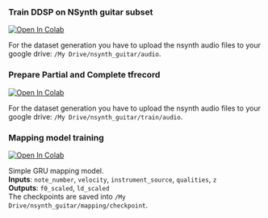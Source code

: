### Train DDSP on NSynth guitar subset
[![Open In Colab](https://colab.research.google.com/assets/colab-badge.svg)](https://colab.research.google.com/github/TheSoundOfAIOSR/rg_sound_generation/blob/main/members/fabio/train_ddsp_nsynth_guitar.ipynb)

For the dataset generation you have to upload the nsynth audio files to your google drive: `/My Drive/nsynth_guitar/audio`.

### Prepare Partial and Complete tfrecord
[![Open In Colab](https://colab.research.google.com/assets/colab-badge.svg)](https://colab.research.google.com/github/TheSoundOfAIOSR/rg_sound_generation/blob/main/members/fabio/prepare_partial_complete_tfrecord.ipynb)

For the dataset generation you have to upload the nsynth audio files to your google drive: `/My Drive/nsynth_guitar/train/audio`.

### Mapping model training
[![Open In Colab](https://colab.research.google.com/assets/colab-badge.svg)](https://colab.research.google.com/github/TheSoundOfAIOSR/rg_sound_generation/blob/main/members/fabio/mapping_model_training.ipynb)

Simple GRU mapping model.  
**Inputs**: `note_number`, `velocity`, `instrument_source`, `qualities`, `z`  
**Outputs**: `f0_scaled`, `ld_scaled`  
The checkpoints are saved into `/My Drive/nsynth_guitar/mapping/checkpoint`.
